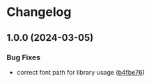 # Changelog

## 1.0.0 (2024-03-05)


### Bug Fixes

* correct font path for library usage ([b4fbe76](https://github.com/defenseunicorns/svelte-pdf-viewer/commit/b4fbe769a4842559a59ab7280f898b7738ad23ce))
